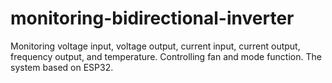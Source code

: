 # monitoring-bidirectional-inverter
Monitoring voltage input, voltage output, current input, current output, frequency output, and temperature. Controlling fan and mode function. The system based on ESP32.
